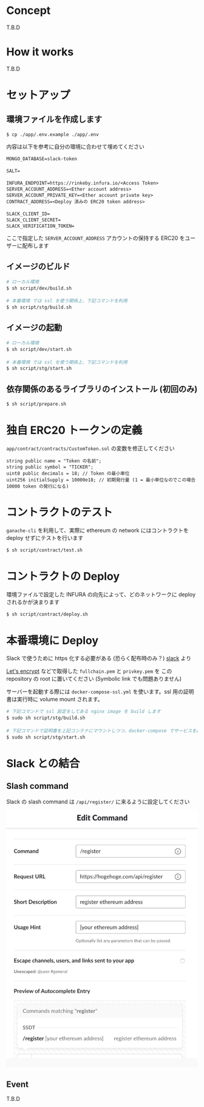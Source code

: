 # Concept

T.B.D

# How it works

T.B.D

# セットアップ

## 環境ファイルを作成します

```
$ cp ./app/.env.example ./app/.env
```

内容は以下を参考に自分の環境に合わせて埋めてください

```
MONGO_DATABASE=slack-token

SALT=

INFURA_ENDPOINT=https://rinkeby.infura.io/<Access Token>
SERVER_ACCOUNT_ADDRESS=<Ether account address>
SERVER_ACCOUNT_PRIVATE_KEY=<Ether account private key>
CONTRACT_ADDRESS=<Deploy 済みの ERC20 token address>

SLACK_CLIENT_ID=
SLACK_CLIENT_SECRET=
SLACK_VERIFICATION_TOKEN=
```

ここで指定した `SERVER_ACCOUNT_ADDRESS` アカウントの保持する ERC20 をユーザーに配布します

## イメージのビルド

```bash
# ローカル環境
$ sh script/dev/build.sh

# 本番環境 では ssl を使う関係上、下記コマンドを利用
$ sh script/stg/build.sh
```

## イメージの起動

```bash
# ローカル環境
$ sh script/dev/start.sh

# 本番環境 では ssl を使う関係上、下記コマンドを利用
$ sh script/stg/start.sh
```

## 依存関係のあるライブラリのインストール (初回のみ)

```bash
$ sh script/prepare.sh
```

# 独自 ERC20 トークンの定義

`app/contract/contracts/CustomToken.sol` の変数を修正してください

```
string public name = "Token の名前";
string public symbol = "TICKER";
uint8 public decimals = 18; // Token の最小単位 
uint256 initialSupply = 10000e18; // 初期発行量 (1 = 最小単位なのでこの場合 10000 token の発行になる) 
```

# コントラクトのテスト

`ganache-cli` を利用して、実際に ethereum の network にはコントラクトを deploy せずにテストを行います

```bash
$ sh script/contract/test.sh
```

# コントラクトの Deploy

環境ファイルで設定した INFURA の向先によって、どのネットワークに deploy されるかが決まります

```bash
$ sh script/contract/deploy.sh
```

# 本番環境に Deploy

Slack で使うために https 化する必要がある (恐らく配布時のみ？) [slack](https://api.slack.com/slash-commands#ssl) より

[Let's encrypt](https://letsencrypt.org/) などで取得した `fullchain.pem` と `privkey.pem` を この repository の root に置いてください (Symbolic link でも問題ありません)

サーバーを起動する際には `docker-compose-ssl.yml` を使います。ssl 用の証明書は実行時に volume mount されます。

```bash
# 下記コマンドで ssl 設定をしてある nginx image を build します
$ sudo sh script/stg/build.sh

# 下記コマンドで証明書を上記コンテナにマウントしつつ、docker-compose でサービスを起動します
$ sudo sh script/stg/start.sh
```

# Slack との結合

## Slash command

Slack の slash command は `/api/register/` に来るように設定してください

![Slack の設定](/images/slack-token-image1.png)

## Event

T.B.D


